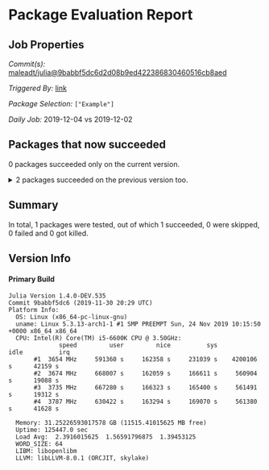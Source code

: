# Package Evaluation Report

## Job Properties

*Commit(s):* [maleadt/julia@9babbf5dc6d2d08b9ed422386830460516cb8aed](https://github.com/maleadt/julia/commit/9babbf5dc6d2d08b9ed422386830460516cb8aed)

*Triggered By:* [link](https://www.test.com)

*Package Selection:* `["Example"]`

*Daily Job:* 2019-12-04 vs 2019-12-02

## Packages that now succeeded

0 packages succeeded only on the current version.

<details><summary>2 packages succeeded on the previous version too.</summary>
<p>

- Example v0.5.3: testing [was successful](logs/Example/1.4.0-DEV-9babbf5dc6.log)
- Example v0.5.3: testing [was successful](logs/Example/1.4.0-DEV-9babbf5dc6.log)
</p>
</details>


## Summary

In total, 1 packages were tested, out of which 1 succeeded, 0 were skipped, 0 failed and 0 got killed.


## Version Info

#### Primary Build

```
Julia Version 1.4.0-DEV.535
Commit 9babbf5dc6 (2019-11-30 20:29 UTC)
Platform Info:
  OS: Linux (x86_64-pc-linux-gnu)
  uname: Linux 5.3.13-arch1-1 #1 SMP PREEMPT Sun, 24 Nov 2019 10:15:50 +0000 x86_64 x86_64
  CPU: Intel(R) Core(TM) i5-6600K CPU @ 3.50GHz: 
              speed         user         nice          sys         idle          irq
       #1  3654 MHz     591360 s     162358 s     231039 s    4200106 s      42159 s
       #2  3674 MHz     668007 s     162059 s     166611 s     560904 s      19088 s
       #3  3735 MHz     667280 s     166323 s     165400 s     561491 s      19312 s
       #4  3787 MHz     630422 s     163294 s     169070 s     561380 s      41628 s
       
  Memory: 31.25226593017578 GB (11515.41015625 MB free)
  Uptime: 125447.0 sec
  Load Avg:  2.3916015625  1.56591796875  1.39453125
  WORD_SIZE: 64
  LIBM: libopenlibm
  LLVM: libLLVM-8.0.1 (ORCJIT, skylake)

```
<!-- Generated on 2019-12-04T08:55:20.253 -->
